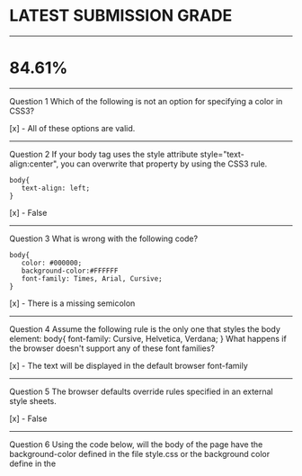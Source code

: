 # LATEST SUBMISSION GRADE
---------------------------
# 84.61%
----------------------------
Question 1
Which of the following is not an option for specifying a color in CSS3?


[x] - All of these options are valid.

--------------------------------------------------------------------

Question 2
If your body tag uses the style attribute style="text-align:center", you can overwrite that property by using the CSS3 rule.

```
body{
   text-align: left;
}
```

[x] - False

-----------------------------------------------------------------------

Question 3
What is wrong with the following code?

```
body{
   color: #000000;
   background-color:#FFFFFF
   font-family: Times, Arial, Cursive;
}
```

[x] - There is a missing semicolon

---------------------------------------

Question 4
Assume the following rule is the only one that styles the body element:
body{
   font-family: Cursive, Helvetica, Verdana;
}
What happens if the browser doesn't support any of these font families?




[x] - The text will be displayed in the default browser font-family

-----------------------------------------------------------------

Question 5
The browser defaults override rules specified in an external style sheets.


[x] - False

-----------------------------------------------------------------------

Question 6
Using the code below, will the body of the page have the background-color defined in the file style.css or the background color define in the <style> tag?

```
<head>
    <meta charset = "UTF-8">
    <title>Test code</title>
    <link rel "stylesheet" href = "style.css">
    <style>
        body{
            background-color: #44CCDD;
        }
    </style>
</head>

```
[x] - <style>



--------------------------------------------------------

Question 7
Internal styling (rules specified in the <head> section) override rules specified with the style attribute in a tag.



[x] - False

----------------------------------------------------

Question 8
The default display value for <a> element is:


[x] - inline

------------------------------------------------------------------

Question 9
The default display value for <span> is:


[x] - inline-block

----------------------------------------------------------------------

Question 10
A block element takes up the full width of it's parent, even if the content is smaller than the parent. So two block elements at the same will not be side-by-side.



[x] - True

-----------------------------------------------------------------------

Question 11
Inline elements take up the full width of the browser, even if the content is smaller than the browser size.




[x] - False

--------------------------------------------------------------------------------

12.Question 12
Which CSS3 property is used to center text? (Only provide the property name; do not give it a value.)



[x] - text-align
-----------------------------------------------

13.Question 13
Which of the following is the best way to convey that your text has special meaning?



[x] - Using a larger font size to signify the important text

-----------------------------------------------------------

